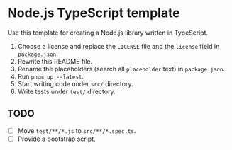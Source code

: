# Node.js TypeScript template

Use this template for creating a Node.js library written in TypeScript.

1. Choose a license and replace the `LICENSE` file and the `license` field in `package.json`.
2. Rewrite this README file.
3. Rename the placeholders (search all `placeholder` text) in `package.json`.
4. Run `pnpm up --latest`.
5. Start writing code under `src/` directory.
6. Write tests under `test/` directory.

## TODO

- [ ] Move `test/**/*.js` to `src/**/*.spec.ts`.
- [ ] Provide a bootstrap script.